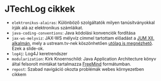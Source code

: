 JTechLog cikkek
===============

- `elektronikus-alairas`: Különböző szolgáltatók milyen tanúsítványokkal írják alá az elektronikus számláikat.
- `java-coding-conventions`: Java kódolási konvenciók fordítása
- `jax-ws-melyviz`: JAX-WS mélyvíz címmel tartottam előadást a [JUM XII.
alkalmán](http://wiki.javaforum.hu/display/JAVAFORUM/JUM0911), mely a
ustream.tv-nek köszönhetően [utólag is
megnézhető](http://www.ustream.tv/flash/video/2585433). Ezek a slide-ok.
- `log4j`: Log4J keretrendszer
- `modularization`: Kirk Knoernschild: Java Application Architecture könyv által felsorolt mintákat tartalmazza [FreeMind](http://freemind.sourceforge.net)
  formátumban.
- `repost`: Szabad navigáció okozta problémák webes környezetben cikkem